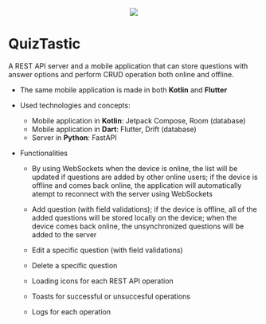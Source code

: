<p align="center">
  <img src="https://user-images.githubusercontent.com/63500798/187219188-106339e2-cc02-49f6-81e0-9b1fd30da011.svg">
</p>

# QuizTastic
A REST API server and a mobile application that can store questions with answer options and perform CRUD operation both online and offline.

- The same mobile application is made in both **Kotlin** and **Flutter**

- Used technologies and concepts:

  - Mobile application in **Kotlin**: Jetpack Compose, Room (database)
  - Mobile application in **Dart**: Flutter, Drift (database)
  - Server in **Python**: FastAPI
  
- Functionalities

  - By using WebSockets when the device is online, the list will be updated if questions are added by other online users; if the device is offline and comes back online, the application will automatically atempt to reconnect with the server using WebSockets 

  - Add question (with field validations); if the device is offline, all of the added questions will be stored locally on the device; when the device comes back online, the unsynchronized questions will be added to the server
  
  - Edit a specific question (with field validations)
  
  - Delete a specific question
  
  - Loading icons for each REST API operation
  
  - Toasts for successful or unsuccesful operations
  
  - Logs for each operation
